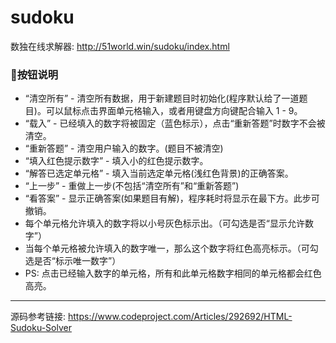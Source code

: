 # sudoku

数独在线求解器: http://51world.win/sudoku/index.html

<h3>🔘按钮说明</h3>
<ul>
  <li>“清空所有” - 清空所有数据，用于新建题目时初始化(程序默认给了一道题目)。可以鼠标点击界面单元格输入，或者用键盘方向键配合输入 1 - 9。</li>
  <li>“载入” - 已经填入的数字将被固定（蓝色标示），点击“重新答题”时数字不会被清空。</li>
  <li>“重新答题” - 清空用户输入的数字。(题目不被清空)</li>
  <li>“填入红色提示数字” - 填入小的红色提示数字。</li>
  <li>“解答已选定单元格” - 填入当前选定单元格(浅红色背景)的正确答案。</li>
  <li>“上一步” - 重做上一步(不包括“清空所有”和“重新答题”)</li>
  <li>“看答案” - 显示正确答案(如果题目有解)，程序耗时将显示在最下方。此步可撤销。</li>
  <li>每个单元格允许填入的数字将以小号灰色标示出。（可勾选是否“显示允许数字”）</li>
  <li>当每个单元格被允许填入的数字唯一，那么这个数字将红色高亮标示。（可勾选是否“标示唯一数字”）</li>
  <li>PS: 点击已经输入数字的单元格，所有和此单元格数字相同的单元格都会红色高亮。</li>
</ul>

---

源码参考链接: https://www.codeproject.com/Articles/292692/HTML-Sudoku-Solver
